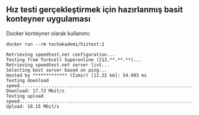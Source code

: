 ## Hız testi gerçekleştirmek için hazırlanmış basit konteyner uygulaması

Docker konteyner olarak kullanımı:

```
docker run --rm techakademi/hiztest:1
```

```
Retrieving speedtest.net configuration...
Testing from Turkcell Superonline (213.**.**.**)...
Retrieving speedtest.net server list...
Selecting best server based on ping...
Hosted by ************* (İzmir) [11.22 km]: 54.993 ms
Testing download speed................................................................................
Download: 17.72 Mbit/s
Testing upload speed......................................................................................................
Upload: 18.15 Mbit/s
```

